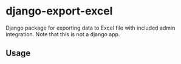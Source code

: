 # django-export-excel

Django package for exporting data to Excel file with included admin integration.
Note that this is not a django app.



## Usage


